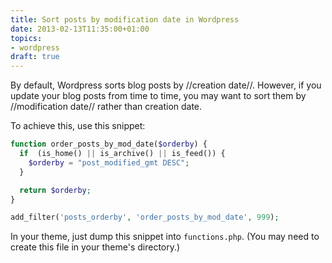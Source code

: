 ```yaml
---
title: Sort posts by modification date in Wordpress
date: 2013-02-13T11:35:00+01:00
topics:
- wordpress
draft: true
---
```


By default, Wordpress sorts blog posts by //creation date//. However, if you update your blog posts from time to time, you may want to sort them by //modification date// rather than creation date.

To achieve this, use this snippet:

```php
function order_posts_by_mod_date($orderby) {
  if  (is_home() || is_archive() || is_feed()) {
    $orderby = "post_modified_gmt DESC";
  }

  return $orderby;
}

add_filter('posts_orderby', 'order_posts_by_mod_date', 999);
```

In your theme, just dump this snippet into `functions.php`. (You may need to create this file in your theme's directory.)
